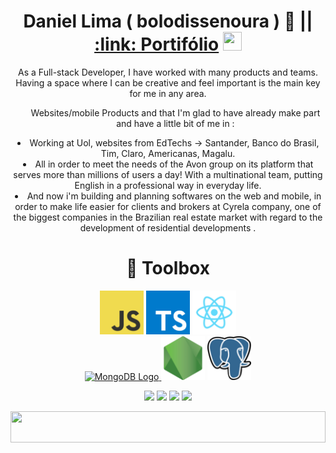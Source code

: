 <h1 align="center"> Daniel Lima ( bolodissenoura ) 🎂 || <a href="https://bolodissenoura.github.io/daniellimae/">:link: Portifólio</a> <img src="https://raw.githubusercontent.com/MartinHeinz/MartinHeinz/master/wave.gif" width="30px" height="30px"></h1>
<p align="center">As a Full-stack Developer, I have worked with many products and teams. Having a space where I can be creative and feel important is the main key for me in any area.</p>
<ul align="center"> Websites/mobile Products and  that I'm glad to have already make part and have a little bit of me in : </ul>
 <li align="center">Working at Uol, websites from EdTechs -> Santander, Banco do Brasil, Tim, Claro, Americanas, Magalu. </li>
 <li align="center">All in order to meet the needs of the Avon group on its platform that serves more than millions of users a day! With a multinational team, putting English in a professional way in everyday life. </li>
 <li align="center">And now i'm building and planning softwares on the web and mobile, in order to make life easier for clients and brokers at Cyrela company, one of the biggest companies in the Brazilian real estate market with regard to the development of residential developments .</li> 
<h1 align="center"> 🧰 Toolbox </h1>
<div align="center">
<a href="https://www.javascript.com/">
<img src="https://raw.githubusercontent.com/github/explore/80688e429a7d4ef2fca1e82350fe8e3517d3494d/topics/javascript/javascript.png" alt="JavaScript Logo" width="70" height="70"/></a> 
 <a href="https://www.typescriptlang.org/"><img src="https://raw.githubusercontent.com/github/explore/80688e429a7d4ef2fca1e82350fe8e3517d3494d/topics/typescript/typescript.png" alt="TypeScript Logo" width="70" height="70"/></a> 
  <a href="https://reactjs.org/"> <img src="https://raw.githubusercontent.com/github/explore/80688e429a7d4ef2fca1e82350fe8e3517d3494d/topics/react/react.png" alt="React Logo" width="70" height="70"/>  </a>
 <br/>
  <a href="https://www.mongodb.com/">  <img src="https://res.cloudinary.com/crunchbase-production/image/upload/c_lpad,h_170,w_170,f_auto,b_white,q_auto:eco,dpr_1/erkxwhl1gd48xfhe2yld" alt="MongoDB Logo" width="70" height="70"/> </a>
<img src="https://raw.githubusercontent.com/github/explore/80688e429a7d4ef2fca1e82350fe8e3517d3494d/topics/nodejs/nodejs.png" alt="Node Logo" width="70" height="70"/> </a>
  <a href="https://www.postgresql.org/">   <img src="https://raw.githubusercontent.com/github/explore/80688e429a7d4ef2fca1e82350fe8e3517d3494d/topics/postgresql/postgresql.png" alt="Postgres Logo" width="70" height="70"/></a>

</div>
  
  <div align="center"> 

  <a href="https://instagram.com/daniellimae" target="_blank"><img src="https://img.shields.io/badge/-Instagram-%23E4405F?style=for-the-badge&logo=instagram&logoColor=white" target="_blank"></a>
 	<a href="https://www.twitch.tv/bolodissenouraa" target="_blank"><img src="https://img.shields.io/badge/Twitch-9146FF?style=for-the-badge&logo=twitch&logoColor=white" target="_blank"></a>
 <a href="https://discord.gg/pDbY76q8Qf" target="_blank"><img src="https://img.shields.io/badge/Discord-7289DA?style=for-the-badge&logo=discord&logoColor=white" target="_blank"></a> 
  <a href="https://www.linkedin.com/in/daniel-alves-lima-b53090200/" target="_blank"><img src="https://img.shields.io/badge/-LinkedIn-%230077B5?style=for-the-badge&logo=linkedin&logoColor=white" target="_blank"></a> 

<img src="https://raw.githubusercontent.com/matfantinel/matfantinel/master/waves.svg" width="100%" height="50px">
